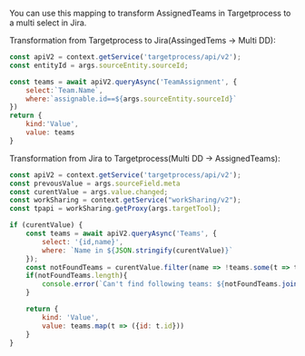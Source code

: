 You can use this mapping to transform AssignedTeams in Targetprocess to a multi select in Jira.

Transformation from Targetprocess to Jira(AssingedTems -> Multi DD):
```js
const apiV2 = context.getService('targetprocess/api/v2');
const entityId = args.sourceEntity.sourceId;

const teams = await apiV2.queryAsync('TeamAssignment', {
    select:`Team.Name`,
    where:`assignable.id==${args.sourceEntity.sourceId}`
})
return {
    kind:'Value',
    value: teams
}
```

Transformation from Jira to Targetprocess(Multi DD -> AssignedTeams):
```js
const apiV2 = context.getService('targetprocess/api/v2');
const prevousValue = args.sourceField.meta
const curentValue = args.value.changed;
const workSharing = context.getService("workSharing/v2");
const tpapi = workSharing.getProxy(args.targetTool);

if (curentValue) {
    const teams = await apiV2.queryAsync('Teams', {
        select: '{id,name}',
        where: `Name in ${JSON.stringify(curentValue)}`
    });
    const notFoundTeams = curentValue.filter(name => !teams.some(t => t.name.toLowerCase() === name.toLowerCase()))
    if(notFoundTeams.length){
        console.error(`Can't find following teams: ${notFoundTeams.join(',')}`)
    }

    return {
        kind: 'Value',
        value: teams.map(t => ({id: t.id}))
    }
} 
```